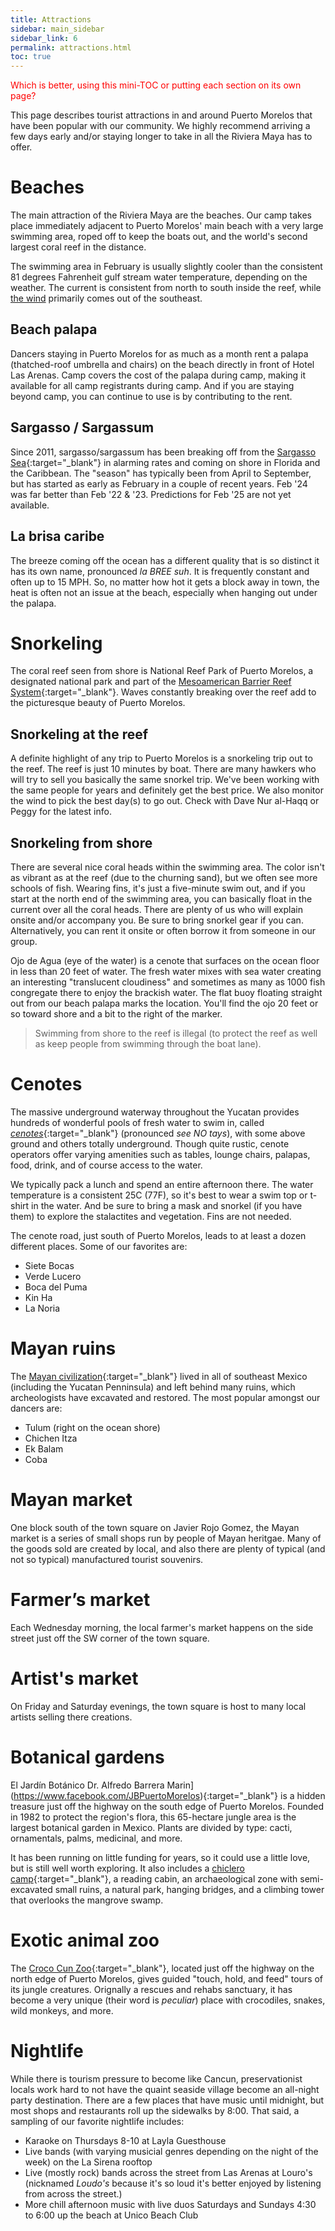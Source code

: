 ```yaml
---
title: Attractions
sidebar: main_sidebar
sidebar_link: 6
permalink: attractions.html
toc: true
---
```


<span style="color:red">Which is better, using this mini-TOC or putting each section on its own page?</span>

This page describes tourist attractions in and around Puerto Morelos that have been popular with our community. We highly recommend arriving a few days early and/or staying longer to take in all the Riviera Maya has to offer.

# Beaches

The main attraction of the Riviera Maya are the beaches. Our camp takes place immediately adjacent to Puerto Morelos' main beach with a very large swimming area, roped off to keep the boats out, and the world's second largest coral reef in the distance.

The swimming area in February is usually slightly cooler than the consistent 81 degrees Fahrenheit gulf stream water temperature, depending on the weather. The current is consistent from north to south inside the reef, while [the wind](#la-brisa-caribe) primarily comes out of the southeast.

## Beach palapa

Dancers staying in Puerto Morelos for as much as a month rent a palapa (thatched-roof umbrella and chairs) on the beach directly in front of Hotel Las Arenas. Camp covers the cost of the palapa during camp, making it available for all camp registrants during camp. And if you are staying beyond camp, you can continue to use is by contributing to the rent.

## Sargasso / Sargassum

Since 2011, sargasso/sargassum has been breaking off from the [Sargasso Sea](https://en.wikipedia.org/wiki/Sargasso_Sea){:target="_blank"} in alarming rates and coming on shore in Florida and the Caribbean. The "season" has typically been from April to September, but has started as early as February in a couple of recent years. Feb '24 was far better than Feb '22 & '23. Predictions for Feb '25 are not yet available.

## La brisa caribe

The breeze coming off the ocean has a different quality that is so distinct it has its own name, pronounced *la BREE suh*. It is frequently constant and often up to 15 MPH. So, no matter how hot it gets a block away in town, the heat is often not an issue at the beach, especially when hanging out under the palapa.

# Snorkeling

The coral reef seen from shore is National Reef Park of Puerto Morelos, a designated national park and part of the [Mesoamerican Barrier Reef System](https://en.wikipedia.org/wiki/Mesoamerican_Barrier_Reef_System){:target="_blank"}. Waves constantly breaking over the reef add to the picturesque beauty of Puerto Morelos.

## Snorkeling at the reef

A definite highlight of any trip to Puerto Morelos is a snorkeling trip out to the reef. The reef is just 10 minutes by boat. There are many hawkers who will try to sell you basically the same snorkel trip. We've been working with the same people for years and definitely get the best price. We also monitor the wind to pick the best day(s) to go out. Check with Dave Nur al-Haqq or Peggy for the latest info.

## Snorkeling from shore

There are several nice coral heads within the swimming area. The color isn't as vibrant as at the reef (due to the churning sand), but we often see more schools of fish. Wearing fins, it's just a five-minute swim out, and if you start at the north end of the swimming area, you can basically float in the current over all the coral heads. There are plenty of us who will explain onsite and/or accompany you. Be sure to bring snorkel gear if you can. Alternatively, you can rent it onsite or often borrow it from someone in our group. 

 Ojo de Agua (eye of the water) is a cenote that surfaces on the ocean floor in less than 20 feet of water. The fresh water mixes with sea water creating an interesting "translucent cloudiness" and sometimes as many as 1000 fish congregate there to enjoy the brackish water. The flat buoy floating straight out from our beach palapa marks the location. You'll find the ojo 20 feet or so toward shore  and a bit to the right of the marker.

> Swimming from shore to the reef is illegal (to protect the reef as well as keep people from swimming through the boat lane).

# Cenotes
The massive underground waterway throughout the Yucatan provides hundreds of wonderful pools of fresh water to swim in, called [*cenotes*](https://en.wikipedia.org/wiki/Cenote){:target="_blank"} (pronounced *see NO tays*), with some above ground and others totally underground. Though quite rustic, cenote operators offer varying amenities such as tables, lounge chairs, palapas, food, drink, and of course access to the water.

We typically pack a lunch and spend an entire afternoon there. The water temperature is a consistent 25C (77F), so it's best to wear a swim top or t-shirt in the water. And be sure to bring a mask and snorkel (if you have them) to explore the stalactites and vegetation. Fins are not needed.

The cenote road, just south of Puerto Morelos, leads to at least a dozen different places. Some of our favorites are:
* Siete Bocas
* Verde Lucero
* Boca del Puma
* Kin Ha
* La Noria

# Mayan ruins
The [Mayan civilization](https://en.wikipedia.org/wiki/Maya_civilization){:target="_blank"} lived in all of southeast Mexico (including the Yucatan Penninsula) and left behind many ruins, which archeologists have excavated and restored. The most popular amongst our dancers are:
* Tulum (right on the ocean shore)
* Chichen Itza
* Ek Balam
* Coba

# Mayan market
One block south of the town square on Javier Rojo Gomez, the Mayan market is a series of small shops run by people of Mayan heritgae. Many of the goods sold are created by local, and also there are plenty of typical (and not so typical) manufactured tourist souvenirs.

# Farmer’s market
Each Wednesday morning, the local farmer's market happens on the side street just off the SW corner of the town square.

# Artist's market
On Friday and Saturday evenings, the town square is host to many local artists selling there creations. 

# Botanical gardens
El Jardín Botánico Dr. Alfredo Barrera Marin](https://www.facebook.com/JBPuertoMorelos){:target="_blank"} is a hidden treasure just off the highway on the south edge of Puerto Morelos. Founded in 1982 to protect the region's flora, this 65-hectare jungle area is the largest botanical garden in Mexico. Plants are divided by type: cacti, ornamentals, palms, medicinal, and more.

It has been running on little funding for years, so it could use a little love, but is still well worth exploring. It also includes a [chiclero camp](https://en.wikipedia.org/wiki/Chicle){:target="_blank"}, a reading cabin, an archaeological zone with semi-excavated small ruins, a natural park, hanging bridges, and a climbing tower that overlooks the mangrove swamp.

# Exotic animal zoo
The [Croco Cun Zoo](https://www.crococunzoo.com/){:target="_blank"}, located just off the highway on the north edge of Puerto Morelos, gives guided "touch, hold, and feed" tours of its jungle creatures. Orignally a rescues and rehabs sanctuary, it has become a very unique (their word is *peculiar*) place with crocodiles, snakes, wild monkeys, and more.

# Nightlife
While there is tourism pressure to become like Cancun, preservationist locals work hard to not have the quaint seaside village become an all-night party destination. There are a few places that have music until midnight, but most shops and restaurants roll up the sidewalks by 8:00. That said, a sampling of our favorite nightlife includes:
* Karaoke on Thursdays 8-10 at Layla Guesthouse
* Live bands (with varying musicial genres depending on the night of the week) on the La Sirena rooftop
* Live (mostly rock) bands across the street from Las Arenas at Louro's (nicknamed *Loudo's* because it's so loud it's better enjoyed by listening from across the street.)
* More chill afternoon music with live duos Saturdays and Sundays 4:30 to 6:00 up the beach at Unico Beach Club 